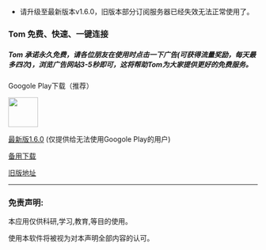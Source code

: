 * 请升级至最新版本v1.6.0，旧版本部分订阅服务器已经失效无法正常使用了。

### Tom 免费、快速、一键连接

##### Tom 承诺永久免费，请各位朋友在使用时点击一下广告(可获得流量奖励，每天最多四次)，浏览广告网站3-5秒即可，这将帮助Tom为大家提供更好的免费服务。

Googole Play下载（推荐）

<a href="https://play.google.com/store/apps/details?id=me.xhss.tomvpn" rel="nofollow"><img src="https://camo.githubusercontent.com/bdaf711a93d64d0bb5e5abfc346a8b84ea47f164/68747470733a2f2f706c61792e676f6f676c652e636f6d2f696e746c2f656e5f75732f6261646765732f696d616765732f67656e657269632f656e2d706c61792d62616467652e706e67" height="60" data-canonical-src="https://play.google.com/intl/en_us/badges/images/generic/en-play-badge.png" style="max-width:100%;"></a>

[最新版1.6.0](https://github.com/xhssme/tom/releases/download/Tom1.6.0/tom1.6.0.apk "下载地址") (仅提供给无法使用Googole Play的用户)

[备用下载](https://download.apkfiles.com/download/601250/tomvpn-1-6-0.apk?632331 "备用下载")

[旧版地址](https://github.com/xhssme/tom/releases/ "下载地址")

------------------------------------------------------------------ 

### 免责声明:

本应用仅供科研,学习,教育,等目的使用。

使用本软件将被视为对本声明全部内容的认可。
